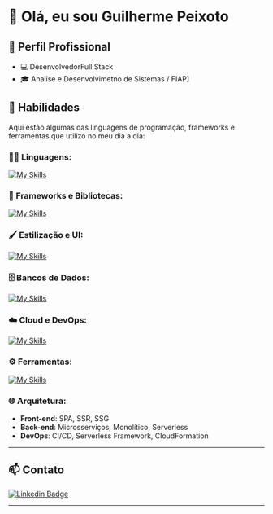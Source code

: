 # 👋 Olá, eu sou Guilherme Peixoto

## 💼 Perfil Profissional

- 💻 DesenvolvedorFull Stack  
- 🎓  Analise e Desenvolvimetno de Sistemas / FIAP]

## 🚀 Habilidades

Aqui estão algumas das linguagens de programação, frameworks e ferramentas que utilizo no meu dia a dia:

### 👨‍💻 Linguagens:  
[![My Skills](https://skillicons.dev/icons?i=typescript,javascript,python)](https://skillicons.dev)

### 🧰 Frameworks e Bibliotecas:  
[![My Skills](https://skillicons.dev/icons?i=react,nextjs,nodejs,nestjs,express,django,python)](https://skillicons.dev)

### 🖌️ Estilização e UI:  
[![My Skills](https://skillicons.dev/icons?i=tailwindcss,sass,bootstrap,styledcomponents,shadcn,stitches)](https://skillicons.dev)

### 🗄️ Bancos de Dados:  
[![My Skills](https://skillicons.dev/icons?i=postgres,mongodb,firebase,mysql)](https://skillicons.dev)

### ☁️ Cloud e DevOps:  
[![My Skills](https://skillicons.dev/icons?i=aws,gcp,docker)](https://skillicons.dev)

### ⚙️ Ferramentas:  
[![My Skills](https://skillicons.dev/icons?i=git,github,vscode)](https://skillicons.dev)

### 🌐 Arquitetura:  
- **Front-end**: SPA, SSR, SSG  
- **Back-end**: Microsserviços, Monolítico, Serverless  
- **DevOps**: CI/CD, Serverless Framework, CloudFormation  

---

## 📫 Contato

[![Linkedin Badge](https://img.shields.io/badge/-seuusuario-blue?style=flat-square&logo=Linkedin&logoColor=white&link=https://www.linkedin.com/in/seuusuario/)](https://www.linkedin.com/in/guilhermewallacep/)  

---



